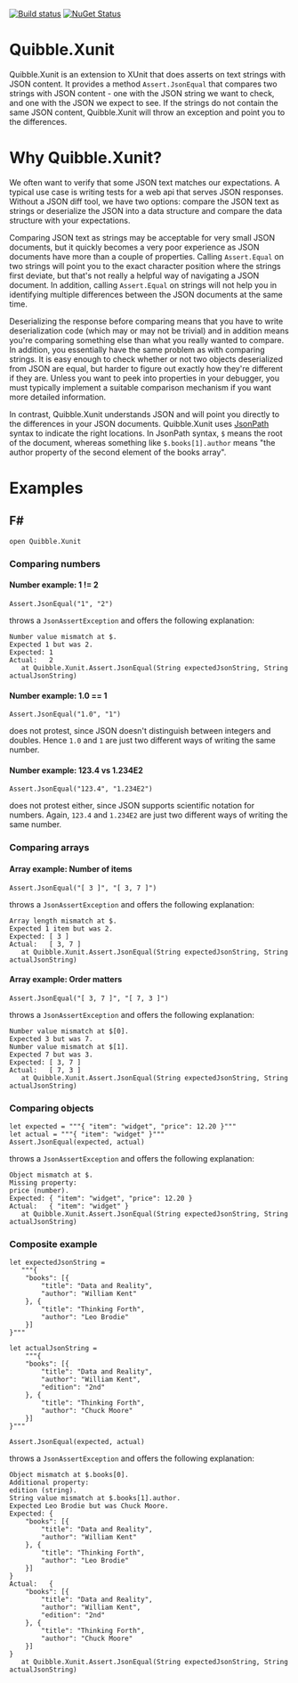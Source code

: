 [![Build status](https://ci.appveyor.com/api/projects/status/0v6946lhh480cgbk?svg=true)](https://ci.appveyor.com/project/NRKOpensource/json-quibble-xunit)
[![NuGet Status](https://img.shields.io/nuget/v/Quibble.Xunit.svg?style=flat)](https://www.nuget.org/packages/Quibble.Xunit/)

# Quibble.Xunit

Quibble.Xunit is an extension to XUnit that does asserts on text strings with JSON content. It provides a method `Assert.JsonEqual` that compares two strings with JSON content - one with the JSON string we want to check, and one with the JSON we expect to see. If the strings do not contain the same JSON content, Quibble.Xunit will throw an exception and point you to the differences.

# Why Quibble.Xunit?

We often want to verify that some JSON text matches our expectations. A typical use case is writing tests for a web api that serves JSON responses. Without a JSON diff tool, we have two options: compare the JSON text as strings or deserialize the JSON into a data structure and compare the data structure with your expectations. 

Comparing JSON text as strings may be acceptable for very small JSON documents, but it quickly becomes a very poor experience as JSON documents have more than a couple of properties. Calling `Assert.Equal` on two strings will point you to the exact character position where the strings first deviate, but that's not really a helpful way of navigating a JSON document. In addition, calling `Assert.Equal` on strings will not help you in identifying multiple differences between the JSON documents at the same time.

Deserializing the response before comparing means that you have to write deserialization code (which may or may not be trivial) and in addition means you're comparing something else than what you really wanted to compare. In addition, you essentially have the same problem as with comparing strings. It is easy enough to check whether or not two objects deserialized from JSON are equal, but harder to figure out exactly how they're different if they are. Unless you want to peek into properties in your debugger, you must typically implement a suitable comparison mechanism if you want more detailed information. 

In contrast, Quibble.Xunit understands JSON and will point you directly to the differences in your JSON documents. Quibble.Xunit uses [JsonPath](https://goessner.net/articles/JsonPath/) syntax to indicate the right locations. In JsonPath syntax, `$` means the root of the document, whereas something like `$.books[1].author` means "the author property of the second element of the books array".

# Examples 

## F#

```
open Quibble.Xunit
```

### Comparing numbers

#### Number example: 1 != 2

```
Assert.JsonEqual("1", "2")
```

throws a `JsonAssertException` and offers the following explanation:

```
Number value mismatch at $.
Expected 1 but was 2.
Expected: 1
Actual:   2
   at Quibble.Xunit.Assert.JsonEqual(String expectedJsonString, String actualJsonString)
```

#### Number example: 1.0 == 1

```
Assert.JsonEqual("1.0", "1")
```

does not protest, since JSON doesn't distinguish between integers and doubles. Hence `1.0` and `1` are just two different ways of writing the same number.

#### Number example: 123.4 vs 1.234E2

```
Assert.JsonEqual("123.4", "1.234E2")
```

does not protest either, since JSON supports scientific notation for numbers. Again, `123.4` and `1.234E2` are just two different ways of writing the same number.


### Comparing arrays

#### Array example: Number of items

```
Assert.JsonEqual("[ 3 ]", "[ 3, 7 ]")
```

throws a `JsonAssertException` and offers the following explanation:

```
Array length mismatch at $.
Expected 1 item but was 2.
Expected: [ 3 ]
Actual:   [ 3, 7 ]
   at Quibble.Xunit.Assert.JsonEqual(String expectedJsonString, String actualJsonString)
```

#### Array example: Order matters

```
Assert.JsonEqual("[ 3, 7 ]", "[ 7, 3 ]")
```

throws a `JsonAssertException` and offers the following explanation:

```
Number value mismatch at $[0].
Expected 3 but was 7.
Number value mismatch at $[1].
Expected 7 but was 3.
Expected: [ 3, 7 ]
Actual:   [ 7, 3 ]
   at Quibble.Xunit.Assert.JsonEqual(String expectedJsonString, String actualJsonString)
```

### Comparing objects

```
let expected = """{ "item": "widget", "price": 12.20 }"""
let actual = """{ "item": "widget" }"""
Assert.JsonEqual(expected, actual)
```

throws a `JsonAssertException` and offers the following explanation:

```
Object mismatch at $.
Missing property:
price (number).
Expected: { "item": "widget", "price": 12.20 }
Actual:   { "item": "widget" }
   at Quibble.Xunit.Assert.JsonEqual(String expectedJsonString, String actualJsonString)
```

### Composite example

```
let expectedJsonString =
   """{
    "books": [{
        "title": "Data and Reality",
        "author": "William Kent"
    }, {
        "title": "Thinking Forth",
        "author": "Leo Brodie"
    }]
}"""

let actualJsonString =
    """{
    "books": [{
        "title": "Data and Reality",
        "author": "William Kent",
        "edition": "2nd"
    }, {
        "title": "Thinking Forth",
        "author": "Chuck Moore"
    }]
}"""

Assert.JsonEqual(expected, actual)
```

throws a `JsonAssertException` and offers the following explanation:

```
Object mismatch at $.books[0].
Additional property:
edition (string).
String value mismatch at $.books[1].author.
Expected Leo Brodie but was Chuck Moore.
Expected: {
    "books": [{
        "title": "Data and Reality",
        "author": "William Kent"
    }, {
        "title": "Thinking Forth",
        "author": "Leo Brodie"
    }]
}
Actual:   {
    "books": [{
        "title": "Data and Reality",
        "author": "William Kent",
        "edition": "2nd"
    }, {
        "title": "Thinking Forth",
        "author": "Chuck Moore"
    }]
}
   at Quibble.Xunit.Assert.JsonEqual(String expectedJsonString, String actualJsonString)
```
